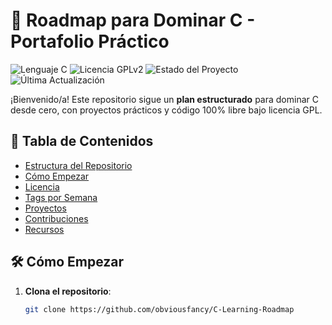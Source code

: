 # 🚀 Roadmap para Dominar C - Portafolio Práctico

![Lenguaje C](https://img.shields.io/badge/Lenguaje-C-blue)
![Licencia GPLv2](https://img.shields.io/badge/Licencia-GPLv2-blue)
![Estado del Proyecto](https://img.shields.io/badge/Estado-En%20Desarrollo-yellow)
![Última Actualización](https://img.shields.io/github/last-commit/tu-usuario/C-Learning-Path/main)

¡Bienvenido/a! Este repositorio sigue un **plan estructurado** para dominar C desde cero, con proyectos prácticos y código 100% libre bajo licencia GPL.

## 📌 Tabla de Contenidos
- [Estructura del Repositorio](#-estructura-del-repositorio)
- [Cómo Empezar](#-cómo-empezar)
- [Licencia](#-LICENSE)
- [Tags por Semana](#-tags-por-semana)
- [Proyectos](#-proyectos)
- [Contribuciones](#-contribuciones)
- [Recursos](#-recursos)

## 🛠️ Cómo Empezar
1. **Clona el repositorio**:
   ```bash
   git clone https://github.com/obviousfancy/C-Learning-Roadmap
